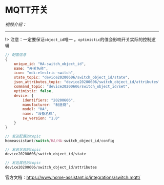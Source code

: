 # MQTT开关

*视频介绍：*

---

!> 注意：一定要保证`object_id`唯一 。`optimistic`的值会影响开关实际的控制逻辑
```js
// 配置信息
{
    unique_id: "HA-switch_object_id",
    name: "开关名称",
    icon: "mdi:electric-switch",
    state_topic: "device20200606/switch_object_id/state",
    json_attributes_topic: "device20200606/switch_object_id/attributes",
    command_topic: "device20200606/switch_object_id/set",
    optimistic: false, 
    device: {
        identifiers: "20200606",
        manufacturer: "制造商",
        model: "HA",
        name: "设备名称",
        sw_version: "1.0"
    }
}

// 发送配置的topic
homeassistant/switch/HA/HA-switch_object_id/config

// 发送状态的topic
device20200606/switch_object_id/state

// 发送属性的topic
device20200606/switch_object_id/attributes

```

官方文档：https://www.home-assistant.io/integrations/switch.mqtt/